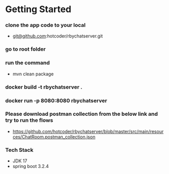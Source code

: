 # Getting Started

### clone the app code to your local 
  - git@github.com:hotcoder/rbychatserver.git
### go to root folder
### run the command 
  - mvn clean package
###  docker build -t rbychatserver .
### docker run -p 8080:8080 rbychatserver
### Please download postman collection from the below link and try to run the flows
  - https://github.com/hotcoder/rbychatserver/blob/master/src/main/resources/ChatRoom.postman_collection.json

### Tech Stack
  - JDK 17
  - spring boot 3.2.4

